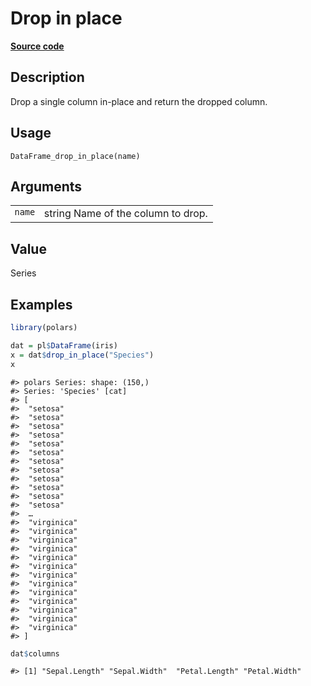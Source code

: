 

# Drop in place

[**Source code**](https://github.com/pola-rs/r-polars/tree/main/R/dataframe__frame.R#L660)

## Description

Drop a single column in-place and return the dropped column.

## Usage

<pre><code class='language-R'>DataFrame_drop_in_place(name)
</code></pre>

## Arguments

<table>
<tr>
<td style="white-space: nowrap; font-family: monospace; vertical-align: top">
<code id="DataFrame_drop_in_place_:_name">name</code>
</td>
<td>
string Name of the column to drop.
</td>
</tr>
</table>

## Value

Series

## Examples

``` r
library(polars)

dat = pl$DataFrame(iris)
x = dat$drop_in_place("Species")
x
```

    #> polars Series: shape: (150,)
    #> Series: 'Species' [cat]
    #> [
    #>  "setosa"
    #>  "setosa"
    #>  "setosa"
    #>  "setosa"
    #>  "setosa"
    #>  "setosa"
    #>  "setosa"
    #>  "setosa"
    #>  "setosa"
    #>  "setosa"
    #>  "setosa"
    #>  "setosa"
    #>  …
    #>  "virginica"
    #>  "virginica"
    #>  "virginica"
    #>  "virginica"
    #>  "virginica"
    #>  "virginica"
    #>  "virginica"
    #>  "virginica"
    #>  "virginica"
    #>  "virginica"
    #>  "virginica"
    #>  "virginica"
    #>  "virginica"
    #> ]

``` r
dat$columns
```

    #> [1] "Sepal.Length" "Sepal.Width"  "Petal.Length" "Petal.Width"
